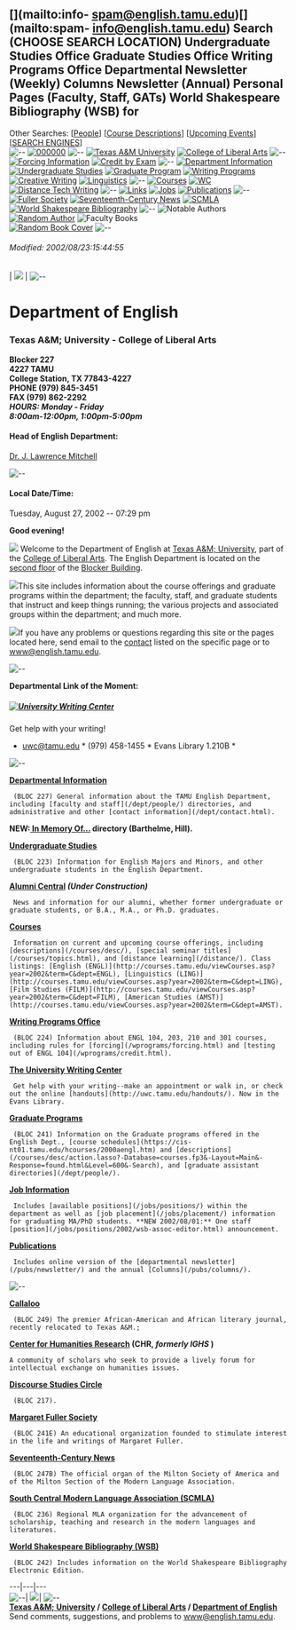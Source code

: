 [](mailto:alphie@english.tamu.edu)[](mailto:bettie@english.tamu.edu)[](mailto:ceedee@english.tamu.edu)[](mailto:cqarole@english.tamu.edu)[](mailto:dbmtrap@english.tamu.edu)[](mailto:delphi@english.tamu.edu)[](mailto:earny@english.tamu.edu)[](mailto:freedy@english.tamu.edu)[](mailto:geetee@english.tamu.edu)[](mailto:hades@english.tamu.edu)[](mailto:idy@english.tamu.edu)[](mailto:jaydee@english.tamu.edu)[](mailto:kaylie@english.tamu.edu)[](mailto:leelah@english.tamu.edu)[](mailto:meemi@english.tamu.edu)[](mailto:noony@english.tamu.edu)[](mailto:opie@english.tamu.edu)[](mailto:paddie@english.tamu.edu)[](mailto:quarnee@english.tamu.edu)[](mailto:ruztie@english.tamu.edu)[](mailto:suuzy@english.tamu.edu)[](mailto:tahmmie@english.tamu.edu)[](mailto:uncky@english.tamu.edu)[](mailto:vihkey@english.tamu.edu)[](mailto:willey@english.tamu.edu)[](mailto:xanthee@english.tamu.edu)[](mailto:yahni@english.tamu.edu)[](mailto:zee@english.tamu.edu)[](mailto:spam@english.tamu.edu)[](mailto:info-
spam@english.tamu.edu)[](mailto:spam-
info@english.tamu.edu)[](mailto:spam@english.tamu.edu) Search (CHOOSE SEARCH
LOCATION) Undergraduate Studies Office Graduate Studies Office Writing
Programs Office Departmental Newsletter (Weekly) Columns Newsletter (Annual)
Personal Pages (Faculty, Staff, GATs) World Shakespeare Bibliography (WSB)
for  
---  
Other Searches: [[People](/dept/people/)] [[Course
Descriptions](/courses/desc/)] [[Upcoming Events](/dept/news/)] [[SEARCH
ENGINES](searches.html)]  
![--](/img/bar-5.jpg)
[![000000](/cgi/c/c.acgi$main/2002/font=engl/width=6)](about/)
![--](/img/bar-5.jpg) [![Texas A&M
University](/img/tamu98.jpg)](http://www.tamu.edu/) [![College of Liberal
Arts](/img/clla98.jpg)](http://clla.tamu.edu/) ![--](/img/bar-5.jpg)
[![Forcing Information](/img/forcing98.jpg)](/wprograms/forcing.html)
[![Credit by Exam](/img/cbe98.jpg)](/wprograms/credit.html)
![--](/img/bar-5.jpg) [![Department Information](/img/dept98.jpg)](/dept/)
[![Undergraduate Studies](/img/ug98.jpg)](/undergrad/) [![Graduate
Program](/img/grad98.jpg)](/graduate/) [![Writing
Programs](/img/wpo98.jpg)](/wprograms/) [![Creative
Writing](/img/creative98.jpg)](/cw/)
[![Linguistics](/img/ling98.jpg)](/linguistics/) ![--](/img/bar-5.jpg)
[![Courses](/img/courses98.jpg)](/courses/)
[![WC](/img/wc98.jpg)](http://uwc.tamu.edu/) [![Distance Tech
Writing](/img/distance98.jpg)](/distance/) ![--](/img/bar-5.jpg)
[![Links](/img/links98.jpg)](/links/) [![Jobs](/img/jobs98.jpg)](/jobs/)
[![Publications](/img/pubs98.jpg)](/pubs/) ![--](/img/bar-5.jpg) [![Fuller
Society](/img/fuller98.jpg)](/fuller/) [![Seventeenth-Century
News](/img/scn98.jpg)](/pubs/scn/) [![SCMLA](/img/scmla98.jpg)](/scmla/)
[![World Shakespeare Bibliography](/img/wsb98.jpg)](/wsb/)
![--](/img/bar-5.jpg) ![Notable Authors](/img/notable.jpg)  
[![Random Author](/pubs/authors/rndauthor.fcgi)](/pubs/authors/authors.fcgi)
![Faculty Books](/img/facbooks.jpg)  
[![Random Book Cover](/pubs/books/rndbook.fcgi)](/pubs/books/)
![--](/img/bar-5.jpg)

###### Modified: 2002/08/23:15:44:55

| ![ ](/img/inv.gif) |  ![--](/img/bar-5.jpg)

# Department of English

### Texas A&M; University - College of Liberal Arts

**Blocker 227  
4227 TAMU  
College Station, TX 77843-4227  
PHONE (979) 845-3451  
FAX (979) 862-2292  
_HOURS: Monday - Friday  
8:00am-12:00pm, 1:00pm-5:00pm_**

#### Head of English Department:  
[Dr. J. Lawrence Mitchell](/pers/fac/mitchell/)

![--](/img/bar-5.jpg)

#### Local Date/Time:  
Tuesday, August 27, 2002 -- 07:29 pm

**Good evening!**  
  
![ ](/img/inv.gif) Welcome to the Department of English at [Texas A&M;
University](http://www.tamu.edu/), part of the [College of Liberal
Arts](http://clla.tamu.edu/). The English Department is located on the [second
floor](/blocker/2.html) of the [Blocker Building](/blocker/).  
  
![ ](/img/inv.gif)This site includes information about the course offerings
and graduate programs within the department; the faculty, staff, and graduate
students that instruct and keep things running; the various projects and
associated groups within the department; and much more.  
  
![ ](/img/inv.gif)If you have any problems or questions regarding this site or
the pages located here, send email to the [contact](/about/web-contacts.html)
listed on the specific page or to
[www@english.tamu.edu](mailto:www@english.tamu.edu).  
  
![--](/img/bar-5.jpg)  
  
**Departmental Link of the Moment:**

#####  [![University Writing Center](/_/img/uwc.jpg)](http://uwc.tamu.edu/)  
  
Get help with your writing!  
* [uwc@tamu.edu](mailto:uwc@tamu.edu) * (979) 458-1455 * Evans Library 1.210B * 

![--](/img/bar-5.jpg)

**[Departmental Information](/dept/)**

     (BLOC 227) General information about the TAMU English Department, including [faculty and staff](/dept/people/) directories, and administrative and other [contact information](/dept/contact.html).  
**NEW:[ In Memory Of...](/pers/memorial/) directory (Barthelme, Hill).**  

  
**[Undergraduate Studies](/undergrad/)**

     (BLOC 223) Information for English Majors and Minors, and other undergraduate students in the English Department.
  
  
**[Alumni Central](/dept/alumni/) _(Under Construction)_**

     News and information for our alumni, whether former undergraduate or graduate students, or B.A., M.A., or Ph.D. graduates.
  
  
**[Courses](/courses/)**

     Information on current and upcoming course offerings, including [descriptions](/courses/desc/), [special seminar titles](/courses/topics.html), and [distance learning](/distance/). Class listings: [English (ENGL)](http://courses.tamu.edu/viewCourses.asp?year=2002&term=C&dept=ENGL), [Linguistics (LING)](http://courses.tamu.edu/viewCourses.asp?year=2002&term=C&dept=LING), [Film Studies (FILM)](http://courses.tamu.edu/viewCourses.asp?year=2002&term=C&dept=FILM), [American Studies (AMST)](http://courses.tamu.edu/viewCourses.asp?year=2002&term=C&dept=AMST).
  
  
**[Writing Programs Office](/wprograms/)**

     (BLOC 224) Information about ENGL 104, 203, 210 and 301 courses, including rules for [forcing](/wprograms/forcing.html) and [testing out of ENGL 104](/wprograms/credit.html).
  
  
**[The University Writing Center](http://uwc.tamu.edu/)**

     Get help with your writing--make an appointment or walk in, or check out the online [handouts](http://uwc.tamu.edu/handouts/). Now in the Evans Library.
  
  
**[Graduate Programs](/graduate/)**

     (BLOC 241) Information on the Graduate programs offered in the English Dept., [course schedules](https://cis-nt01.tamu.edu/hcourses/2000aengl.htm) and [descriptions](/courses/desc/action.lasso?-Database=courses.fp3&-Layout=Main&-Response=found.html&Level=600&-Search), and [graduate assistant directories](/dept/people/).  

  
  
**[Job Information](/jobs/)**

     Includes [available positions](/jobs/positions/) within the department as well as [job placement](/jobs/placement/) information for graduating MA/PhD students. **NEW 2002/08/01:** One staff [position](/jobs/positions/2002/wsb-assoc-editor.html) announcement.
  
  
**[Publications](/pubs/)**

     Includes online version of the [departmental newsletter](/pubs/newsletter/) and the annual [Columns](/pubs/columns/).
![--](/img/bar-5.jpg)  

**[Callaloo](http://callaloo.tamu.edu/)**

     (BLOC 249) The premier African-American and African literary journal, recently relocated to Texas A&M.;
  
  
**[Center for Humanities Research](http://www.tamu.edu/chr/) (CHR, _formerly
IGHS_ )**

    A community of scholars who seek to provide a lively forum for intellectual exchange on humanities issues.
  
  
**[Discourse Studies Circle](/ds/)**

     (BLOC 217). 
  
  
**[Margaret Fuller Society](/fuller/)**

     (BLOC 241E) An educational organization founded to stimulate interest in the life and writings of Margaret Fuller.
  
  
**[Seventeenth-Century News](/pubs/scn/)**

     (BLOC 247B) The official organ of the Milton Society of America and of the Milton Section of the Modern Language Association.
  
  
**[South Central Modern Language Association (SCMLA)](/scmla/)**

     (BLOC 236) Regional MLA organization for the advancement of scholarship, teaching and research in the modern languages and literatures.
  
  
**[World Shakespeare Bibliography (WSB)](/wsb/)**

     (BLOC 242) Includes information on the World Shakespeare Bibliography Electronic Edition.
  
  
  
---|---|---  
![--](/img/bar-5.jpg)| ![ ](/img/inv.gif)| ![--](/img/bar-5.jpg)  
**[Texas A&M; University](http://www.tamu.edu/) / [College of Liberal
Arts](http://clla.tamu.edu/) / [Department of English](/)**  
Send comments, suggestions, and problems to
[www@english.tamu.edu](mailto:www@english.tamu.edu).

